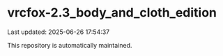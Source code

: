 # vrcfox-2.3_body_and_cloth_edition

Last updated: 2025-06-26 17:54:37

This repository is automatically maintained.
